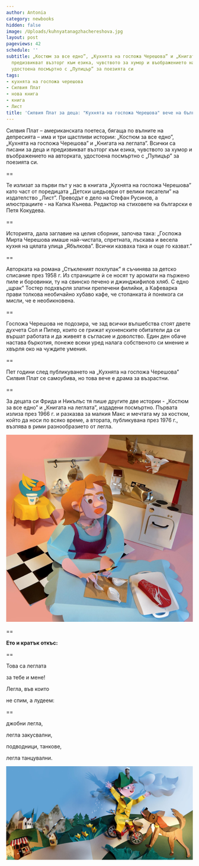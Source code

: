```yaml
---
author: Antonia
category: newbooks
hidden: false
image: /Uploads/kuhnyatanagzhachereshova.jpg
layout: post
pageviews: 42
schedule: ''
subtitle: „Костюм за все едно”, „Кухнята на госпожа Черешова” и „Книгата на леглата”
  предизвикват възторг към езика, чувството за хумор и въображението на авторката,
  удостоена посмъртно с „Пулицър” за поезията си
tags:
- кухнята на госпожа черешова
- Силвия Плат
- нова книга
- книга
- Лист
title: 'Силвия Плат за деца: "Кухнята на госпожа Черешова" вече на български'
---
```


Силвия Плат – американската поетеса, бягаща по вълните на депресията – има и три щастливи истории: „Костюм за все едно”, „Кухнята на госпожа Черешова” и „Книгата на леглата”. Всички са писани за деца и предизвикват възторг към езика, чувството за хумор и въображението на авторката, удостоена посмъртно с „Пулицър” за поезията си. 

\==

Те излизат за първи път у нас в книгата „Кухнята на госпожа Черешова” като част от поредицата „Детски шедьоври от велики писатели” на издателство „Лист”. Преводът е дело на Стефан Русинов, а илюстрациите - на Капка Кънева. Редактор на стиховете на български е Петя Кокудева.

\==

Историята, дала заглавие на целия сборник, започва така: „Госпожа Мирта Черешова имаше най-чистата, спретната, лъскава и весела кухня на цялата улица „Ябълкова”. Всички казваха така и още го казват.”

\==

Авторката на романа „Стъкленият похлупак” я съчинява за детско списание през 1958 г. Из страниците ѝ се носят ту аромати на пържено пиле и боровинки, ту на свинско печено и джинджифилов хляб. С едно „щрак” Тостер подхвърля златни препечени филийки, а Кафеварка прави толкова необичайно хубаво кафе, че стопанката ѝ понякога си мисли, че е необикновена. 

\==

Госпожа Черешова не подозира, че зад всички вълшебства стоят двете духчета Сол и Пипер, които се грижат кухненските обитатели да си вършат работата и да живеят в съгласие и доволство. Един ден обаче настава бъркотия, понеже всеки уред налага собственото си мнение и хвърля око на чуждите умения. 

\==

Пет години след публикуването на „Кухнята на госпожа Черешова” Силвия Плат се самоубива, но това вече е драма за възрастни. 

\==

За децата си Фрида и Никълъс тя пише другите две истории - „Костюм за все едно” и „Книгата на леглата”, издадени посмъртно. Първата излиза през 1966 г. и разказва за малкия Макс и мечтата му за костюм, който да носи по всяко време, а втората, публикувана през 1976 г., възпява в рими разнообразието от легла.  

![](/Uploads/chereshova2.jpg)

\==

**Ето и кратък откъс:**

\==

Това са леглата

за тебе и мене!

Легла, във които

не спим, а лудеем:

\==

джобни легла,

легла закусвални,

подводници, танкове,

легла танцувални.

![](/Uploads/chereshova1.jpg)